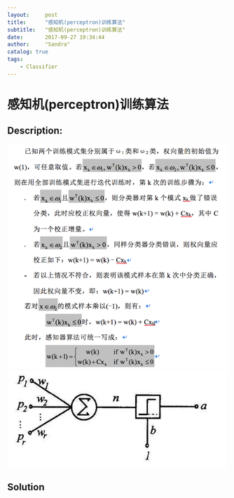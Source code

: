 ```yaml
---
layout:     post
title:      "感知机(perceptron)训练算法"
subtitle:   "感知机(perceptron)训练算法"
date:       2017-09-27 19:34:44 
author:     "Sandra"
catalog: true
tags:
    - Classifier
---
```


# 感知机(perceptron)训练算法

## Description:

<img src="img/in-post/perceptron-1.png">
<img src="img/in-post/perceptron-2.jpg">

## Solution